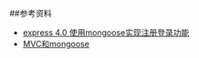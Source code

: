 ##参考资料

* [express 4.0 使用mongoose实现注册登录功能](https://cnodejs.org/topic/567fdc1375ab9058220466a5)
* [MVC和mongoose](https://segmentfault.com/q/1010000004889892)
